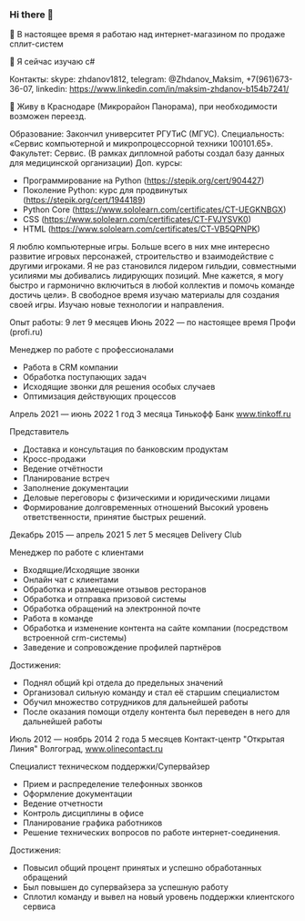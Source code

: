 ### Hi there 👋


🔭 В настоящее время я работаю над интернет-магазином по продаже сплит-систем

🌱 Я сейчас изучаю c#

Контакты: skype: zhdanov1812, telegram: @Zhdanov_Maksim, +7(961)673-36-07, linkedin: https://www.linkedin.com/in/maksim-zhdanov-b154b7241/


👯 Живу в Краснодаре (Микрорайон Панорама), при необходимости возможен переезд.

Образование:
Закончил университет РГУТиС (МГУС). Специальность: «Сервис компьютерной и микропроцессорной техники 100101.65». Факультет: Сервис.
(В рамках дипломной работы создал базу данных для медицинской организации)
Доп. курсы:
- Программирование на Python (https://stepik.org/cert/904427)
- Поколение Python: курс для продвинутых (https://stepik.org/cert/1944189)
- Python Core (https://www.sololearn.com/certificates/CT-UEGKNBGX)
- CSS (https://www.sololearn.com/certificates/CT-FVJYSVK0)
- HTML (https://www.sololearn.com/certificates/CT-VB5QPNPK)

Я люблю компьютерные игры. Больше всего в них мне интересно развитие игровых персонажей, строительство и взаимодействие с другими игроками. Я не раз становился лидером гильдии, совместными усилиями мы добивались лидирующих позиций. Мне кажется, я могу быстро и гармонично включиться в любой коллектив и помочь команде достичь цели».
В свободное время изучаю материалы для создания своей игры. Изучаю новые технологии и направления.

Опыт работы: 
9 лет 9 месяцев
Июнь 2022 — по настоящее время
Профи (profi.ru)

Менеджер по работе с профессионалами
- Работа в CRM компании
- Обработка поступающих задач
- Исходящие звонки для решения особых случаев
- Оптимизация действующих процессов

Апрель 2021 — июнь 2022
1 год 3 месяца
Тинькофф Банк
www.tinkoff.ru

Представитель
- Доставка и консультация по банковским продуктам
- Кросс-продажи
- Ведение отчётности
- Планирование встреч
- Заполнение документации
- Деловые переговоры с физическими и юридическими лицами
- Формирование долговременных отношений
Высокий уровень ответственности, принятие быстрых решений.

Декабрь 2015 — апрель 2021
5 лет 5 месяцев
Delivery Club

Менеджер по работе с клиентами
- Входящие/Исходящие звонки
- Онлайн чат с клиентами
- Обработка и размещение отзывов ресторанов
- Обработка и отправка призовой системы
- Обработка обращений на электронной почте
- Работа в команде
- Обработка и изменение контента на сайте компании (посредством встроенной crm-системы)
- Заведение и сопровождение профилей партнёров

Достижения:
- Поднял общий kpi отдела до предельных значений
- Организовал сильную команду и стал её старшим специалистом
- Обучил множество сотрудников для дальнейшей работы
- После оказания помощи отделу контента был переведен в него для дальнейшей работы

Июль 2012 — ноябрь 2014
2 года 5 месяцев
Контакт-центр "Открытая Линия"
Волгоград, www.olinecontact.ru

Специалист техническом поддержки/Супервайзер
- Прием и распределение телефонных звонков
- Оформление документации
- Ведение отчетности
- Контроль дисциплины в офисе
- Планирование графика работников
- Решение технических вопросов по работе интернет-соединения.

Достижения:
- Повысил общий процент принятых и успешно обработанных обращений
- Был повышен до супервайзера за успешную работу
- Сплотил команду и вывел на новый уровень поддержки клиентского сервиса


